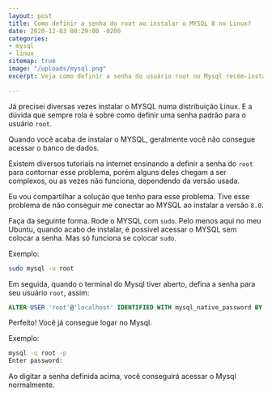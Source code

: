 ```yaml
---
layout: post
title: Como definir a senha do root ao instalar o MYSQL 8 no Linux?
date: 2020-12-03 00:29:00 -0200
categories:
- mysql
- linux
sitemap: true
image: "/uploads/mysql.png"
excerpt: Veja como definir a senha do usuário root no Mysql recém-instalado no Linux

---
```

Já precisei diversas vezes instalar o MYSQL numa distribuição Linux. E a dúvida que sempre rola é sobre como definir uma senha padrão para o usuário `root`.

Quando você acaba de instalar o MYSQL, geralmente você não consegue acessar o banco de dados.

Existem diversos tutoriais na internet ensinando a definir a senha do `root` para contornar esse problema, porém alguns deles chegam a ser complexos, ou as vezes não funciona, dependendo da versão usada.

Eu vou compartilhar a solução que tenho para esse problema. Tive esse problema de não conseguir me conectar ao MYSQL ao instalar a versão `8.0`.

Faça da seguinte forma. Rode o MYSQL com `sudo`. Pelo menos aqui no meu Ubuntu, quando acabo de instalar, é possível acessar o MYSQL sem colocar a senha. Mas só funciona se colocar `sudo`.

Exemplo:

```bash
sudo mysql -u root
```

Em seguida, quando o terminal do Mysql tiver aberto, defina a senha para seu usuário `root`, assim:

```sql
ALTER USER 'root'@'localhost' IDENTIFIED WITH mysql_native_password BY 'sua_senha_aqui'
```

Perfeito! Você já consegue logar no Mysql.

Exemplo:

```bash
mysql -u root -p
Enter password:
```

Ao digitar a senha definida acima, você conseguirá acessar o Mysql normalmente.